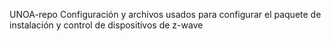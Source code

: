 UNOA-repo
Configuración y archivos usados para configurar el paquete de instalación y control de dispositivos de z-wave
